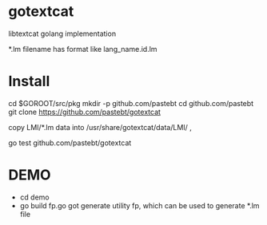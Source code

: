 gotextcat
=========

libtextcat golang implementation


*.lm filename has format like  lang_name.id.lm

Install
=======

cd $GOROOT/src/pkg
mkdir -p github.com/pastebt
cd github.com/pastebt
git clone https://github.com/pastebt/gotextcat

copy LMI/*.lm data into /usr/share/gotextcat/data/LMI/ ,

go test github.com/pastebt/gotextcat


DEMO
====
* cd demo
* go build fp.go
got generate utility fp, which can be used to generate *.lm file
